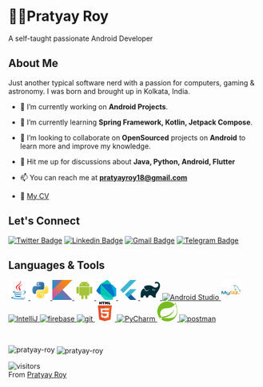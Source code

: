 # 👨‍💻Pratyay Roy
A self-taught passionate Android Developer

## About Me
Just another typical software nerd with a passion for computers, gaming & astronomy. I was born and brought up in Kolkata, India.

- 🔭 I’m currently working on **Android Projects**.

- 🌱 I’m currently learning **Spring Framework, Kotlin, Jetpack Compose**.

- 👯 I’m looking to collaborate on **OpenSourced** projects on **Android** to learn more and improve my knowledge.

- 💬 Hit me up for discussions about **Java, Python, Android, Flutter**

- 📫 You can reach me at **pratyayroy18@gmail.com**

- 📃 [My CV](https://bit.ly/pratyay_cv)

## Let's Connect

[![Twitter Badge](https://img.shields.io/badge/-@Pratyayroy18-1ca0f1?style=flat-square&labelColor=1ca0f1&logo=twitter&logoColor=white&link=https://twitter.com/Pratyayroy18)](https://twitter.com/Pratyayroy18) 
[![Linkedin Badge](https://img.shields.io/badge/roy-pratyay-blue?style=flat-square&logo=Linkedin&logoColor=white&link=https://www.linkedin.com/in/roy-pratyay/)](https://www.linkedin.com/in/roy-pratyay)
[![Gmail Badge](https://img.shields.io/badge/-pratyayroy18@gmail.com-c14438?style=flat-square&logo=Gmail&logoColor=white&link=mailto:pratyayroy18@gmail.com)](mailto:pratyayroy18@gmail.com)
[![Telegram Badge](https://img.shields.io/badge/-pratyay_roy-1ca0f1?style=flat-square&labelColor=1ca0f1&logo=telegram&logoColor=white&link=https://t.me/pratyay_roy)](https://t.me/pratyay_roy)

## Languages & Tools
<p align="left">
 </a> <a href="https://www.java.com/en/" target="_blank"> <img src="https://github.com/devicons/devicon/blob/master/icons/java/java-original.svg" alt="Java" width="40" height="40"/> </a>
 <a href="https://www.python.org/" target="_blank"> <img src="https://github.com/devicons/devicon/blob/master/icons/python/python-original.svg" alt="Python" width="40" height="40"/> </a> 
 <a href="https://kotlinlang.org/" target="_blank"> <img src="https://github.com/devicons/devicon/blob/master/icons/kotlin/kotlin-original.svg" alt="Kotlin" width="40" height="40"/> </a>
 <a href="https://www.android.com/intl/en_in/" target="_blank"> <img src="https://github.com/devicons/devicon/blob/master/icons/android/android-original.svg" alt="Android" width="40" height="40"/> </a>
 <a href="https://dart.dev/" target="_blank"> <img src="https://github.com/devicons/devicon/blob/master/icons/dart/dart-original.svg" alt="Dart" width="40" height="40"/> </a> 
 <a href="https://flutter.dev/" target="_blank"> <img src="https://github.com/devicons/devicon/blob/master/icons/flutter/flutter-original.svg" alt="Flutter" width="40" height="40"/> </a> 
 <a href="https://gradle.org/" target="_blank"> <img src="https://github.com/devicons/devicon/blob/master/icons/gradle/gradle-plain.svg" alt="gradle" width="40" height="40"/> </a> 
 <a href="https://developer.android.com/studio" target="_blank"> <img src="https://upload.wikimedia.org/wikipedia/commons/thumb/e/e3/Android_Studio_Icon_%282014-2019%29.svg/1200px-Android_Studio_Icon_%282014-2019%29.svg.png" alt="Android Studio" width="40" height="40"/> </a> 
 <a href="https://www.mysql.com/" target="_blank"> <img src="https://raw.githubusercontent.com/devicons/devicon/master/icons/mysql/mysql-original-wordmark.svg" alt="mysql" width="40" height="40"/> </a>
 <a href="https://www.jetbrains.com/idea/" target="_blank"> <img src="https://upload.wikimedia.org/wikipedia/commons/thumb/9/9c/IntelliJ_IDEA_Icon.svg/1024px-IntelliJ_IDEA_Icon.svg.png" alt="IntelliJ" width="40" height="40"/>   
 <a href="https://firebase.google.com/" target="_blank"> <img src="https://www.vectorlogo.zone/logos/firebase/firebase-icon.svg" alt="firebase" width="40" height="40"/> </a> 
 <a href="https://git-scm.com/" target="_blank"> <img src="https://www.vectorlogo.zone/logos/git-scm/git-scm-icon.svg" alt="git" width="40" height="40"/> </a>  
 <a href="https://www.w3.org/html/" target="_blank"> <img src="https://raw.githubusercontent.com/devicons/devicon/master/icons/html5/html5-original-wordmark.svg" alt="html5" width="40" height="40"/> </a> 
 <a href="https://www.jetbrains.com/pycharm/" target="_blank"> <img src="https://upload.wikimedia.org/wikipedia/commons/thumb/1/1d/PyCharm_Icon.svg/1200px-PyCharm_Icon.svg.png" alt="PyCharm" width="40" height="40"/> </a> 
 <a href="https://spring.io/" target="_blank"> <img src="https://github.com/devicons/devicon/blob/master/icons/spring/spring-original.svg" alt="spring" width="40" height="40"/> </a>    
 <a href="https://postman.com" target="_blank"> <img src="https://www.vectorlogo.zone/logos/getpostman/getpostman-icon.svg" alt="postman" width="40" height="40"/></a>  
</p><br>


<p><img align="left" src="https://github-readme-stats.vercel.app/api/top-langs?username=pratyay-roy&show_icons=true&locale=en&layout=compact" alt="pratyay-roy" /></p>

<p>&nbsp;<img align="center" src="https://github-readme-stats.vercel.app/api?username=pratyay-roy&show_icons=true&locale=en" alt="pratyay-roy" /></p>

![visitors](https://visitor-badge.glitch.me/badge?page_id=pratyay-roy.pratyay-roy)
<br>
From [Pratyay Roy](https://github.com/pratyay-roy)
